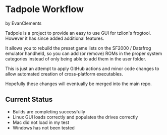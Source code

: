 Tadpole Workflow
===============

by EvanClements

Tadpole is a project to provide an easy to use GUI for tzlion's frogtool. However it has since added additional features. 

It allows you to rebuild the preset game lists on the SF2000 / Datafrog emulator handheld, so you can add (or remove) ROMs
in the proper system categories instead of only being able to add them in the user folder.

This is just an attempt to apply GitHub actions and minor code changes to allow automated creation of cross-platform executables. 

Hopefully these changes will eventually be merged into the main repo.

Current Status
---------------

- Builds are completing successfully
- Linux GUI loads correctly and populates the drives correctly
- Mac did not load in my test
- Windows has not been tested 
